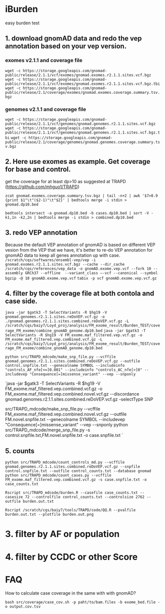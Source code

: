 # iBurden
easy burden test 


## 1. download gnomAD data and redo the vep annotation based on your vep version.
### exomes v2.1.1 and coverage file
`wget -c https://storage.googleapis.com/gnomad-public/release/2.1.1/vcf/exomes/gnomad.exomes.r2.1.1.sites.vcf.bgz`
`wget -c https://storage.googleapis.com/gnomad-public/release/2.1.1/vcf/exomes/gnomad.exomes.r2.1.1.sites.vcf.bgz.tbi`
`wget -c https://storage.googleapis.com/gnomad-public/release/2.1/coverage/exomes/gnomad.exomes.coverage.summary.tsv.bgz`

### genomes v2.1.1 and coverage file
`wget -c https://storage.googleapis.com/gnomad-public/release/2.1.1/vcf/genomes/gnomad.genomes.r2.1.1.sites.vcf.bgz`
`wget -c https://storage.googleapis.com/gnomad-public/release/2.1.1/vcf/genomes/gnomad.genomes.r2.1.1.sites.vcf.bgz.tbi`
`wget -c https://storage.googleapis.com/gnomad-public/release/2.1/coverage/genomes/gnomad.genomes.coverage.summary.tsv.bgz`

## 2. Here use exomes as example. Get coverage for base and control.
get the coverage for at least dp>10 as suggested at TRAPD (https://github.com/mhguo1/TRAPD)

`zcat gnomad.exomes.coverage.summary.tsv.bgz | tail -n+2 | awk '$7>0.9 {print $1"\t"($2-1)"\t"$2}' | bedtools merge -i stdin > gnomad.dp10.bed`

`bedtools intersect -a gnomad.dp10.bed -b cases.dp10.bed | sort -V -k1,1n -k2,2n | bedtools merge -i stdin > combined.dp10.bed`

## 3. redo VEP annotation
Because the default VEP annotation of gnomAD is based on different VEP vesion from the VEP that we have, it's better to re-do VEP annotation for gnomAD data to keep all genes annotation up with case.
`/scratch/cqs/softwares/ensembl-vep/vep -i gnomad.exomes.r2.1.1.sites.vcf.bgz --cache --dir_cache /scratch/cqs/references/vep_data -o gnomAD.exome.vep.vcf --fork 10 --assembly GRCh37 --offline  --variant_class –-vcf --canonical --symbol`
`bgzip -@ 10 gnomAD.exome.vep.vcf`
`tabix -p vcf gnomAD.exome.vep.vcf.gz`



## 4. filter by the coverage file at both contola and case side.

`java -jar $gatk3 -T SelectVariants -R $hg19 -V gnomad.genomes.r2.1.1.sites.reDoVEP.vcf.gz -o ./gnomad.genomes.r2.1.1.sites.combined.reDoVEP.vcf.gz -L /scratch/cqs/baiy7/Loyd_proj/analysis/FM_exome_result/Burden_TEST/coverage_FM_exome/combine_gnomAD_genome.dp10.bed`
`java -jar $gatk3 -T SelectVariants -R $hg19 -V FM_exome.maf_filtered.vep.vcf.gz -o FM_exome.maf_filtered.vep.combined.vcf.gz -L /scratch/cqs/baiy7/Loyd_proj/analysis/FM_exome_result/Burden_TEST/coverage_FM_exome/combine_gnomAD_genome.dp10.bed`

`python src/TRAPD_mdcode/make_snp_file.py --vcffile gnomad.genomes.r2.1.1.sites.combined.reDoVEP.vcf.gz --outfile control.snpfile.txt --genecolname SYMBOL --includeinfo "controls_AF_nfe[<=]0.001" --includeinfo "controls_AC_nfe[>]0" --includevep "Consequence[=]missense_variant" --vep --snponly`

`java -jar $gatk3 -T SelectVariants -R $hg19 -V FM_exome.maf_filtered.vep.combined.vcf.gz -o FM_exome.maf_filtered.vep.combined.novel.vcf.gz --discordance gnomad.genomes.r2.1.1.sites.combined.reDoVEP.vcf.gz -selectType SNP

src/TRAPD_mdcode/make_snp_file.py --vcffile FM_exome.maf_filtered.vep.combined.novel.vcf.gz --outfile FM.novel.snpfile.txt --genecolname SYMBOL --includevep "Consequence[=]missense_variant" --vep --snponly
python src/TRAPD_mdcode/merge_snp_file.py -s control.snpfile.txt,FM.novel.snpfile.txt -o case.snpfile.txt
`
## 5. counts

`python src/TRAPD_mdcode/count_controls_md.py --vcffile gnomad.genomes.r2.1.1.sites.combined.reDoVEP.vcf.gz --snpfile control.snpfile.txt --outfile control_counts.txt --database gnomad`
`python src/TRAPD_mdcode/count_cases.py --vcffile FM_exome.maf_filtered.vep.combined.vcf.gz -s case.snpfile.txt -o  case_counts.txt`

`Rscript src/TRAPD_mdcode/burden.R --casefile case_counts.txt --casesize 72 --controlfile control_counts.txt --controlsize 2762 --outfile burden.out.txt`

`Rscript /scratch/cqs/baiy7/tools/TRAPD/code/QQ.R --pvalfile burden.out.txt --plotfile burden.out.png`
# 3. filter by AF or population

# 4. filter by CCDC or other Score

# FAQ
How to calculate case coverage in the same with with gnomAD?

`bash src/coverage/case_cov.sh -p paht/to/bam.files -b exome_bed.file -o output.cov.tsv`
